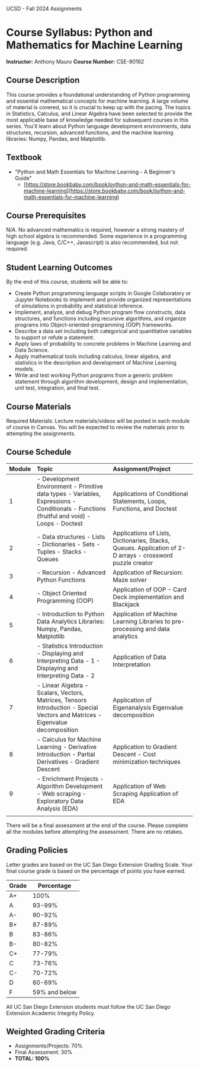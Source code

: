 UCSD - Fall 2024 Assignments


# Course Syllabus: Python and Mathematics for Machine Learning

**Instructor:** Anthony Mauro
**Course Number:** CSE-90162

## Course Description

This course provides a foundational understanding of Python programming and essential mathematical concepts for machine learning.  A large volume of material is covered, so it is crucial to keep up with the pacing.  The topics in Statistics, Calculus, and Linear Algebra have been selected to provide the most applicable base of knowledge needed for subsequent courses in this series. You'll learn about Python language development environments, data structures, recursion, advanced functions, and the machine learning libraries: Numpy, Pandas, and Matplotlib.

## Textbook

*   "Python and Math Essentials for Machine Learning - A Beginner's Guide"
    *   [https://store.bookbaby.com/book/python-and-math-essentials-for-machine-learning](https://store.bookbaby.com/book/python-and-math-essentials-for-machine-learning)

## Course Prerequisites

N/A. No advanced mathematics is required, however a strong mastery of high school algebra is recommended. Some experience in a programming language (e.g. Java, C/C++, Javascript) is also recommended, but not required.

## Student Learning Outcomes

By the end of this course, students will be able to:

*   Create Python programming language scripts in Google Colaboratory or Jupyter Notebooks to implement and provide organized representations of simulations in probability and statistical inference.
*   Implement, analyze, and debug Python program flow constructs, data structures, and functions including recursive algorithms, and organize programs into Object-oriented-programming (OOP) frameworks.
*   Describe a data set including both categorical and quantitative variables to support or refute a statement.
*   Apply laws of probability to concrete problems in Machine Learning and Data Science.
*   Apply mathematical tools including calculus, linear algebra, and statistics in the description and development of Machine Learning models.
*   Write and test working Python programs from a generic problem statement through algorithm development, design and implementation, unit test, integration, and final test.

## Course Materials

Required Materials: Lecture materials/videos will be posted in each module of course in Canvas. You will be expected to review the materials prior to attempting the assignments.

## Course Schedule

| Module | Topic                                                                                                                                                                                                                                                                                                                                                                             | Assignment/Project                                                                                                                                                                                                                                     |
| :----- | :-------------------------------------------------------------------------------------------------------------------------------------------------------------------------------------------------------------------------------------------------------------------------------------------------------------------------------------------------------------------------------- | :------------------------------------------------------------------------------------------------------------------------------------------------------------------------------------------------------------------------------------------- |
| 1      | - Development Environment - Primitive data types - Variables, Expressions - Conditionals - Functions (fruitful and void) - Loops - Doctest                                                                                                                                                                                                                                          | Applications of Conditional Statements, Loops, Functions, and Doctest                                                                                                                                                                     |
| 2      | - Data structures - Lists - Dictionaries - Sets - Tuples - Stacks - Queues                                                                                                                                                                                                                                                                                                         | Applications of Lists, Dictionaries, Stacks, Queues. Application of 2-D arrays - crossword puzzle creator                                                                                                                            |
| 3      | - Recursion - Advanced Python Functions                                                                                                                                                                                                                                                                                                                                           | Application of Recursion: Maze solver                                                                                                                                                                                                       |
| 4      | - Object Oriented Programming (OOP)                                                                                                                                                                                                                                                                                                                                               | Application of OOP - Card Deck implementation and Blackjack                                                                                                                                                                              |
| 5      | - Introduction to Python Data Analytics Libraries: Numpy, Pandas, Matplotlib                                                                                                                                                                                                                                                                                                    | Application of Machine Learning Libraries to pre-processing and data analytics                                                                                                                                                            |
| 6      | - Statistics Introduction - Displaying and Interpreting Data - 1 - Displaying and Interpreting Data - 2                                                                                                                                                                                                                                                                           | Application of Data Interpretation                                                                                                                                                                                                            |
| 7      | - Linear Algebra - Scalars, Vectors, Matrices, Tensors Introduction - Special Vectors and Matrices - Eigenvalue decomposition                                                                                                                                                                                                                                                      | Application of Eigenanalysis Eigenvalue decomposition                                                                                                                                                                                      |
| 8      | - Calculus for Machine Learning - Derivative Introduction - Partial Derivatives - Gradient Descent                                                                                                                                                                                                                                                                               | Application to Gradient Descent - Cost minimization techniques                                                                                                                                                                          |
| 9      | - Enrichment Projects - Algorithm Development - Web scraping - Exploratory Data Analysis (EDA)                                                                                                                                                                                                                                                                                  | Application of Web Scraping Application of EDA                                                                                                                                                                                             |
|        |                                                                                                                                                                                                                                                                                                                                                                                     |                                                                                                                                                                                                                                           |

There will be a final assessment at the end of the course. Please complete all the modules before attempting the assessment. There are no retakes.

## Grading Policies

Letter grades are based on the UC San Diego Extension Grading Scale. Your final course grade is based on the percentage of points you have earned.

| Grade | Percentage |
|---|---|
| A+  | 100%      |
| A   | 93-99%    |
| A-  | 90-92%    |
| B+  | 87-89%    |
| B   | 83-86%    |
| B-  | 80-82%    |
| C+  | 77-79%    |
| C   | 73-76%    |
| C-  | 70-72%    |
| D   | 60-69%    |
| F   | 59% and below |

All UC San Diego Extension students must follow the UC San Diego Extension Academic Integrity Policy.

## Weighted Grading Criteria

*   Assignments/Projects: 70%
*   Final Assessment: 30%
*   **TOTAL: 100%**






